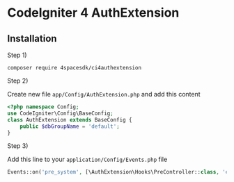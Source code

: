 # CodeIgniter 4 AuthExtension

## Installation
Step 1)

`composer require 4spacesdk/ci4authextension`

Step 2)

Create new file `app/Config/AuthExtension.php` and add this content
```php
<?php namespace Config;
use CodeIgniter\Config\BaseConfig;
class AuthExtension extends BaseConfig {
    public $dbGroupName = 'default';
}
```

Step 3)

Add this line to your `application/Config/Events.php` file 
```php
Events::on('pre_system', [\AuthExtension\Hooks\PreController::class, 'execute']);
```